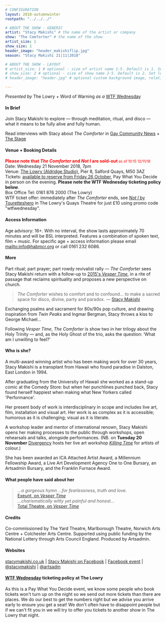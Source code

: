 ```yaml
---
# CONFIGURATION
layout: 2018-autumnwinter
rootpath: "../../../"

# ABOUT THE SHOW - GENERIC
artist: "Stacy Makishi" # the name of the artist or company
show: "The Comforter" # the name of the show
artist_size: 1
show_size: 1
header_image: "header_makishiflip.jpg"    
season: "Stacy Makishi 21|11|2018"

# ABOUT THE SHOW - LAYOUT
# artist_size: 1 # optional - size of artist name 1-5. Default is 1. Set longer names to lower values
# show_size: 2 # optional - size of show name 2-5. Default is 2. Set longer names to lower values
# header_image: "header.jpg" # optional custom background image, relative to current page

---
```

*Presented by* The Lowry + Word of Warning *as a* <a href="http://thelowry.com/about-us/festivals-projects/take-a-risk/wtf-wednesday" target="_blank">WTF Wednesday</a>
         
#### In Brief      
Join Stacy Makishi to explore — through meditation, ritual, and disco — what it means to be fully alive and fully human.        
         
Read interviews with Stacy about *The Comforter* in <a href="http://gcn.ie/interview-wonderful-queer-live-collision-headliner-stacy-makish/" target="_blank">Gay Community News</a> + <a href="http://www.thestage.co.uk/features/interviews/2018/performance-artist-stacy-makishi-i-was-visited-by-the-ghost-of-george-michael" target="_blank">The Stage</a>        
        
#### Venue + Booking Details           
<font color="#ff0000">**Please note that *The Comforter* and *Not I* are sold-out**<small> as of 10:15 12/11/18</small></font>           
Date: Wednesday 21 November 2018, 7pm        
Venue: <a href="http://thelowry.com/visit-lowry/how-to-get-here" target="_blank">The Lowry (Aldridge Studio)</a>, Pier 8, Salford Quays, M50 3AZ         
Tickets: <a href="http://www.thelowry.com/events/stacy-makishi" target="_blank">available to reserve from Friday 26 October</a>, Pay What You Decide in person on the evening. **Please note the WTF Wednesday ticketing policy below**.          
Box Office Tel: 0161 876 2000 (The Lowry)          
WTF ticket offer: immediately after *The Comforter* ends, see <a href="http://www.thelowry.com/events/not-i" target="_blank">*Not I* by Touretteshero</a> in The Lowry's Quays Theatre for just £10 using promo code "wtfwednesday".            
          
#### Access Information        
Age advisory: 16+. With no interval, the show lasts approximately 70 minutes and will be BSL interpreted. Features a combination of spoken text, film + music. For specific age + access information please email <mailto:info@habmcr.org> or call 0161 232 6086.     
             
#### More         
Part ritual; part prayer; part rowdy revivalist rally — *The Comforter* sees Stacy Makishi return with a follow-up to [2015's *Vesper Time*](/archive/2015-autumnwinter/makishi), in a rite of passage that reclaims spirituality and proposes a new perspective on church.        
          
>*The Comforter* wishes to comfort and to confound… to make a sacred space for disco, divine, party and paradox. — <a href="http://gcn.ie/interview-wonderful-queer-live-collision-headliner-stacy-makish/" target="_blank">Stacy Makishi</a>            
             
Exchanging psalms and sacrament for 80s/90s pop culture, and drawing inspiration from *Twin Peaks* and Ingmar Bergman, Stacy throws a kiss to George Michael…            
          
Following *Vesper Time*, *The Comforter* is show two in her trilogy about the Holy Trinity — and, as the Holy Ghost of the trio, asks the question: ‘What am I unwilling to feel?’               
           
#### Who is she?        
A multi-award winning artist who has been making work for over 30 years, Stacy Makishi is a transplant from Hawaii who found paradise in Dalston, East London in 1994.            
       
After graduating from the University of Hawaii she worked as a stand-up comic at the Comedy Store: but when her punchlines punched back, Stacy found herself happiest when making what New Yorkers called 'Performance'.            
       
Her present body of work is interdisciplinary in scope and includes live art, film, installation and visual art. Her work is as complex as it is accessible; humorous as it is challenging; visual as it is literate.          
       
A workshop leader and mentor of international renown, Stacy Makishi opens her making processes to the public through workshops, open rehearsals and talks, alongside performances. (NB. on **Tuesday 20 November** <a href="http://www.divergencymcr.org" target="_blank">Divergency</a> hosts her live art workshop <a href="http://www.divergencymcr.org/current/event/nov2018" target="_blank">*Killing Time*</a> for artists of colour.)             
       
She has been awarded an ICA Attached Artist Award, a Millennium Fellowship Award, a Live Art Development Agency One to One Bursary, an Artsadmin Bursary, and the Franklin Furnace Award.          
       
#### What people have said about her         
>*…a gorgeous hymn …for fearlessness, truth and love.*<br><a href="http://exeuntmagazine.com/reviews/review-vesper-time-ibt17" target="_blank">Exeunt, on *Vesper Time*</a><br>*…charismatically witty yet painful and honest…*<br><a href="http://totaltheatre.org.uk/vespertime" target="_blank">Total Theatre, on *Vesper Time*</a>         
        
#### Credits          
Co-commissioned by The Yard Theatre, Marlborough Theatre, Norwich Arts Centre + Colchester Arts Centre. Supported using public funding by the National Lottery through Arts Council England. Produced by Artsadmin.         
           
#### Websites          
<a href="http://stacymakishi.co.uk" target="_blank">stacymakishi.co.uk</a> | <a href="http://facebook.com/Stacy-Makishi-133291243903400" target="_blank">Stacy Makishi on Facebook</a> | <a href="http://facebook.com/events/912782128918808" target="_blank">Facebook event</a> | <a href="http://twitter.com/stacymakishi" target="_blank">@stacymakishi</a> | <a href="http://twitter.com/artsadm" target="_blank">@artsadm</a>        
        
#### <a href="http://thelowry.com/about-us/festivals-projects/take-a-risk/wtf-wednesday" target="_blank">WTF Wednesday</a> ticketing policy at The Lowry         
As this is a Pay What You Decide event, we know some people who book tickets won't turn up on the night so we send out more tickets than there are places. We do our best to get the numbers right but we advise you arrive early to ensure you get a seat! We don't often have to disappoint people but if we can't fit you in we will try to offer you tickets to another show in The Lowry that night.
